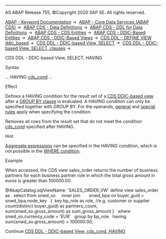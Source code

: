   

* * *

AS ABAP Release 755, ©Copyright 2020 SAP SE. All rights reserved.

[ABAP - Keyword Documentation](https://help.sap.com/doc/abapdocu_755_index_htm/7.55/en-US/abenabap.htm) →  [ABAP - Core Data Services (ABAP CDS)](https://help.sap.com/doc/abapdocu_755_index_htm/7.55/en-US/abencds.htm) →  [ABAP CDS - Data Definitions](https://help.sap.com/doc/abapdocu_755_index_htm/7.55/en-US/abencds_entities.htm) →  [ABAP CDS - DDL for Data Definitions](https://help.sap.com/doc/abapdocu_755_index_htm/7.55/en-US/abencds_f1_ddl_syntax.htm) →  [ABAP CDS - CDS Entities](https://help.sap.com/doc/abapdocu_755_index_htm/7.55/en-US/abencds_view_entity.htm) →  [ABAP CDS - DDIC-Based Entities](https://help.sap.com/doc/abapdocu_755_index_htm/7.55/en-US/abencds_ddic_entity.htm) →  [ABAP CDS - DDIC-Based Views](https://help.sap.com/doc/abapdocu_755_index_htm/7.55/en-US/abencds_v1_views.htm) →  [CDS DDL - DEFINE VIEW ddic\_based](https://help.sap.com/doc/abapdocu_755_index_htm/7.55/en-US/abencds_define_view_v1.htm) →  [CDS DDL - DDIC-based View, SELECT](https://help.sap.com/doc/abapdocu_755_index_htm/7.55/en-US/abencds_select_statement_v1.htm) →  [CDS DDL - DDIC-based View, SELECT, clauses](https://help.sap.com/doc/abapdocu_755_index_htm/7.55/en-US/abencds_select_clauses_v1.htm) → 

CDS DDL - DDIC-based View, SELECT, HAVING

Syntax

... HAVING [cds\_cond](https://help.sap.com/doc/abapdocu_755_index_htm/7.55/en-US/abencds_conditional_expression_v1.htm) ...

Effect

Defines a HAVING condition for the result set of a [CDS DDIC-based view](https://help.sap.com/doc/abapdocu_755_index_htm/7.55/en-US/abencds_v1_view_glosry.htm "Glossary Entry") after a [GROUP BY clause](https://help.sap.com/doc/abapdocu_755_index_htm/7.55/en-US/abencds_group_by_v1.htm) is evaluated. A HAVING condition can only be specified together with GROUP BY. For the operands, [general](https://help.sap.com/doc/abapdocu_755_index_htm/7.55/en-US/abencds_cond_expr_operands_v1.htm) and [special rules](https://help.sap.com/doc/abapdocu_755_index_htm/7.55/en-US/abencds_cond_expr_having_v1.htm) apply when specifying the condition.

Removes all rows from the result set that do not meet the condition [cds\_cond](https://help.sap.com/doc/abapdocu_755_index_htm/7.55/en-US/abencds_conditional_expression_v1.htm) specified after HAVING.

Hint

[Aggregate expressions](https://help.sap.com/doc/abapdocu_755_index_htm/7.55/en-US/abencds_aggregate_functions_v1.htm) can be specified in the HAVING condition, which is not possible in the [WHERE condition](https://help.sap.com/doc/abapdocu_755_index_htm/7.55/en-US/abencds_where_clause_v1.htm).

Example

When accessed, the CDS view sales\_order returns the number of business partners for each business partner role in which the total gross amount in euros is greater than 100000.00.

@AbapCatalog.sqlViewName: 'SALES\_ORDER\_VW'
define view sales\_order as
  select from snwd\_so
    inner join
      snwd\_bpa on buyer\_guid = snwd\_bpa.node\_key
  {  key bp\_role as role, //e.g. customer or supplier
     count(distinct buyer\_guid) as partners\_count,
     sum(snwd\_so.gross\_amount) as sum\_gross\_amount }
  where snwd\_so.currency\_code = 'EUR'
  group by bp\_role
  having sum(snwd\_so.gross\_amount) > 100000.00;

Continue
[CDS DDL - DDIC-based View, cds\_cond, HAVING](https://help.sap.com/doc/abapdocu_755_index_htm/7.55/en-US/abencds_cond_expr_having_v1.htm)